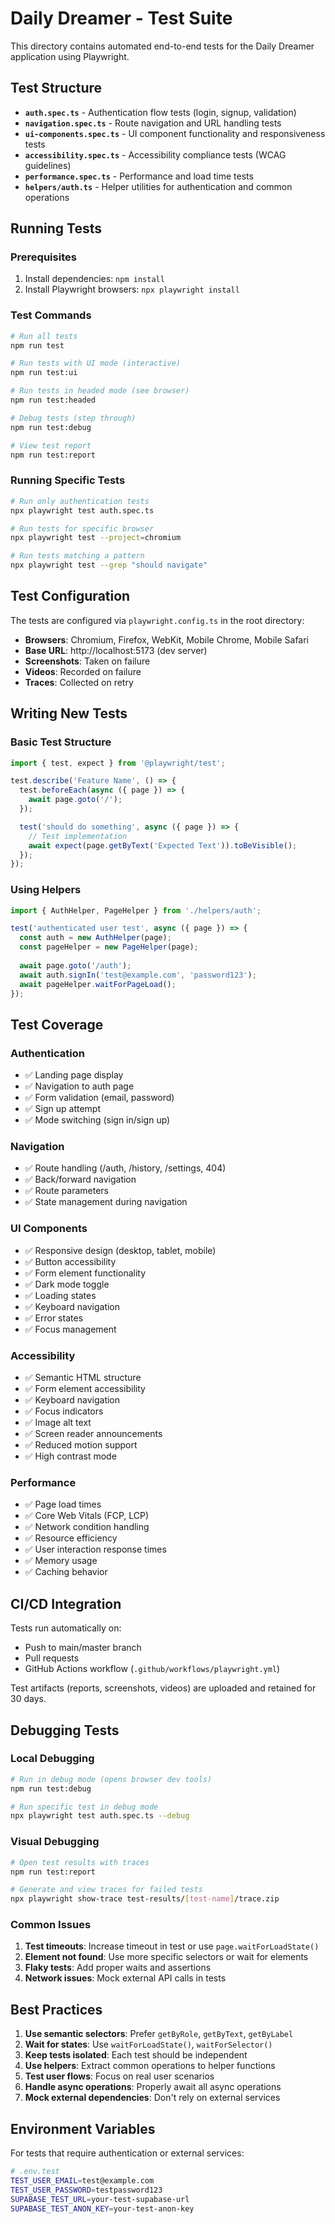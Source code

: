 # Daily Dreamer - Test Suite

This directory contains automated end-to-end tests for the Daily Dreamer application using Playwright.

## Test Structure

- **`auth.spec.ts`** - Authentication flow tests (login, signup, validation)
- **`navigation.spec.ts`** - Route navigation and URL handling tests
- **`ui-components.spec.ts`** - UI component functionality and responsiveness tests
- **`accessibility.spec.ts`** - Accessibility compliance tests (WCAG guidelines)
- **`performance.spec.ts`** - Performance and load time tests
- **`helpers/auth.ts`** - Helper utilities for authentication and common operations

## Running Tests

### Prerequisites
1. Install dependencies: `npm install`
2. Install Playwright browsers: `npx playwright install`

### Test Commands

```bash
# Run all tests
npm run test

# Run tests with UI mode (interactive)
npm run test:ui

# Run tests in headed mode (see browser)
npm run test:headed

# Debug tests (step through)
npm run test:debug

# View test report
npm run test:report
```

### Running Specific Tests

```bash
# Run only authentication tests
npx playwright test auth.spec.ts

# Run tests for specific browser
npx playwright test --project=chromium

# Run tests matching a pattern
npx playwright test --grep "should navigate"
```

## Test Configuration

The tests are configured via `playwright.config.ts` in the root directory:

- **Browsers**: Chromium, Firefox, WebKit, Mobile Chrome, Mobile Safari
- **Base URL**: http://localhost:5173 (dev server)
- **Screenshots**: Taken on failure
- **Videos**: Recorded on failure
- **Traces**: Collected on retry

## Writing New Tests

### Basic Test Structure

```typescript
import { test, expect } from '@playwright/test';

test.describe('Feature Name', () => {
  test.beforeEach(async ({ page }) => {
    await page.goto('/');
  });

  test('should do something', async ({ page }) => {
    // Test implementation
    await expect(page.getByText('Expected Text')).toBeVisible();
  });
});
```

### Using Helpers

```typescript
import { AuthHelper, PageHelper } from './helpers/auth';

test('authenticated user test', async ({ page }) => {
  const auth = new AuthHelper(page);
  const pageHelper = new PageHelper(page);
  
  await page.goto('/auth');
  await auth.signIn('test@example.com', 'password123');
  await pageHelper.waitForPageLoad();
});
```

## Test Coverage

### Authentication
- ✅ Landing page display
- ✅ Navigation to auth page
- ✅ Form validation (email, password)
- ✅ Sign up attempt
- ✅ Mode switching (sign in/sign up)

### Navigation
- ✅ Route handling (/auth, /history, /settings, 404)
- ✅ Back/forward navigation
- ✅ Route parameters
- ✅ State management during navigation

### UI Components
- ✅ Responsive design (desktop, tablet, mobile)
- ✅ Button accessibility
- ✅ Form element functionality
- ✅ Dark mode toggle
- ✅ Loading states
- ✅ Keyboard navigation
- ✅ Error states
- ✅ Focus management

### Accessibility
- ✅ Semantic HTML structure
- ✅ Form element accessibility
- ✅ Keyboard navigation
- ✅ Focus indicators
- ✅ Image alt text
- ✅ Screen reader announcements
- ✅ Reduced motion support
- ✅ High contrast mode

### Performance
- ✅ Page load times
- ✅ Core Web Vitals (FCP, LCP)
- ✅ Network condition handling
- ✅ Resource efficiency
- ✅ User interaction response times
- ✅ Memory usage
- ✅ Caching behavior

## CI/CD Integration

Tests run automatically on:
- Push to main/master branch
- Pull requests
- GitHub Actions workflow (`.github/workflows/playwright.yml`)

Test artifacts (reports, screenshots, videos) are uploaded and retained for 30 days.

## Debugging Tests

### Local Debugging
```bash
# Run in debug mode (opens browser dev tools)
npm run test:debug

# Run specific test in debug mode
npx playwright test auth.spec.ts --debug
```

### Visual Debugging
```bash
# Open test results with traces
npm run test:report

# Generate and view traces for failed tests
npx playwright show-trace test-results/[test-name]/trace.zip
```

### Common Issues

1. **Test timeouts**: Increase timeout in test or use `page.waitForLoadState()`
2. **Element not found**: Use more specific selectors or wait for elements
3. **Flaky tests**: Add proper waits and assertions
4. **Network issues**: Mock external API calls in tests

## Best Practices

1. **Use semantic selectors**: Prefer `getByRole`, `getByText`, `getByLabel`
2. **Wait for states**: Use `waitForLoadState()`, `waitForSelector()`
3. **Keep tests isolated**: Each test should be independent
4. **Use helpers**: Extract common operations to helper functions
5. **Test user flows**: Focus on real user scenarios
6. **Handle async operations**: Properly await all async operations
7. **Mock external dependencies**: Don't rely on external services

## Environment Variables

For tests that require authentication or external services:

```bash
# .env.test
TEST_USER_EMAIL=test@example.com
TEST_USER_PASSWORD=testpassword123
SUPABASE_TEST_URL=your-test-supabase-url
SUPABASE_TEST_ANON_KEY=your-test-anon-key
``` 